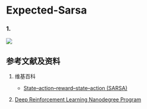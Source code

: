 # Expected-Sarsa

### 1.

![](/images/体验3种基本的时序差分控制方法/Expected-Sarsa/state-action-reward.png)

## 参考文献及资料

1. 维基百科
	- [State–action–reward–state–action (SARSA) ](https://en.wikipedia.org/wiki/State%E2%80%93action%E2%80%93reward%E2%80%93state%E2%80%93action) 

2. [Deep Reinforcement Learning Nanodegree Program](https://www.udacity.com/course/deep-reinforcement-learning-nanodegree--nd893)